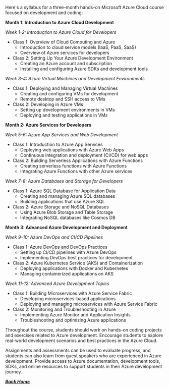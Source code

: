 Here's a syllabus for a three-month hands-on Microsoft Azure Cloud course focused on development and coding:

**Month 1: Introduction to Azure Cloud Development**

*Week 1-2: Introduction to Azure Cloud for Developers*
- Class 1: Overview of Cloud Computing and Azure
  - Introduction to cloud service models (IaaS, PaaS, SaaS)
  - Overview of Azure services for developers
- Class 2: Setting Up Your Azure Development Environment
  - Creating an Azure account and subscription
  - Installing and configuring Azure SDKs and development tools

*Week 3-4: Azure Virtual Machines and Development Environments*
- Class 1: Deploying and Managing Virtual Machines
  - Creating and configuring VMs for development
  - Remote desktop and SSH access to VMs
- Class 2: Developing in Azure VMs
  - Setting up development environments in VMs
  - Deploying and testing applications in VMs

**Month 2: Azure Services for Developers**

*Week 5-6: Azure App Services and Web Development*
- Class 1: Introduction to Azure App Services
  - Deploying web applications with Azure Web Apps
  - Continuous integration and deployment (CI/CD) for web apps
- Class 2: Building Serverless Applications with Azure Functions
  - Creating serverless functions with Azure Functions
  - Integrating Azure Functions with other Azure services

*Week 7-8: Azure Databases and Storage for Developers*
- Class 1: Azure SQL Database for Application Data
  - Creating and managing Azure SQL databases
  - Building applications that use Azure SQL
- Class 2: Azure Storage and NoSQL Databases
  - Using Azure Blob Storage and Table Storage
  - Integrating NoSQL databases like Cosmos DB

**Month 3: Advanced Azure Development and Deployment**

*Week 9-10: Azure DevOps and CI/CD Pipelines*
- Class 1: Azure DevOps and DevOps Practices
  - Setting up CI/CD pipelines with Azure DevOps
  - Implementing DevOps best practices for development
- Class 2: Azure Kubernetes Service (AKS) and Containerization
  - Deploying applications with Docker and Kubernetes
  - Managing containerized applications on AKS

*Week 11-12: Advanced Azure Development Topics*
- Class 1: Building Microservices with Azure Service Fabric
  - Developing microservices-based applications
  - Deploying and managing microservices with Azure Service Fabric
- Class 2: Monitoring and Troubleshooting in Azure
  - Implementing Azure Monitor and Application Insights
  - Troubleshooting and optimizing Azure applications

Throughout the course, students should work on hands-on coding projects and exercises related to Azure development. Encourage students to explore real-world development scenarios and best practices in the Azure Cloud.

Assignments and assessments can be used to evaluate progress, and students can also learn from guest speakers who are experienced in Azure development. Provide access to Azure documentation, development tools, SDKs, and online resources to support students in their Azure development journey.

[***Back Home***](./README.md)
